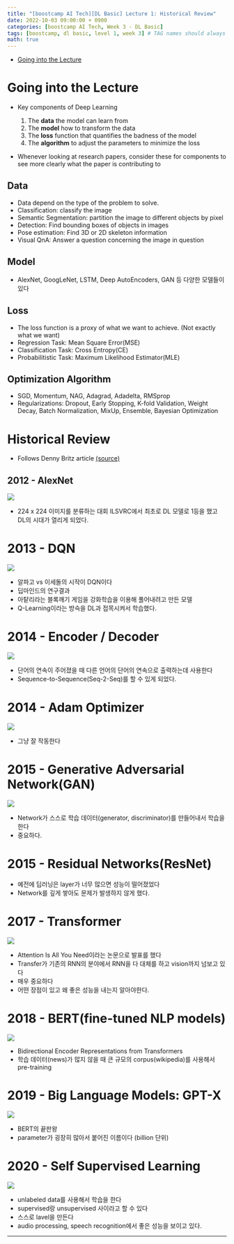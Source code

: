 ```yaml
---
title: "[boostcamp AI Tech][DL Basic] Lecture 1: Historical Review"
date: 2022-10-03 09:00:00 + 0900
categories: [boostcamp AI Tech, Week 3 - DL Basic]
tags: [boostcamp, dl basic, level 1, week 3] # TAG names should always be lowercase
math: true
---
```


- [Going into the Lecture](#going-into-the-lecture)

# Going into the Lecture

- Key components of Deep Learning
  1. The **data** the model can learn from
  2. The **model** how to transform the data
  3. The **loss** function that quantifies the badness of the model
  4. The **algorithm** to adjust the parameters to minimize the loss

- Whenever looking at research papers, consider these for components to see more clearly what the paper is contributing to

## Data

- Data depend on the type of the problem to solve.
- Classification: classify the image
- Semantic Segmentation: partition the image to different objects by pixel
- Detection: Find bounding boxes of objects in images
- Pose estimation: Find 3D or 2D skeleton information
- Visual QnA: Answer a question concerning the image in question

## Model

- AlexNet, GoogLeNet, LSTM, Deep AutoEncoders, GAN 등 다양한 모델들이 있다

## Loss

- The loss function is a proxy of what we want to achieve. (Not exactly what we want)
- Regression Task: Mean Square Error(MSE)
- Classification Task: Cross Entropy(CE)
- Probabilitistic Task: Maximum Likelihood Estimator(MLE)

## Optimization Algorithm

- SGD, Momentum, NAG, Adagrad, Adadelta, RMSprop
- Regularizations: Dropout, Early Stopping, K-fold Validation, Weight Decay, Batch Normalization, MixUp, Ensemble, Bayesian Optimization

# Historical Review

- Follows Denny Britz article [(source)](https://dennybritz.com/posts/deep-learning-ideas-that-stood-the-test-of-time/)

## 2012 - AlexNet

![](/assets/img/boostcamp/2022-10-03-09-30-19.png)

- 224 x 224 이미지를 분류하는 대회 ILSVRC에서 최초로 DL 모델로 1등을 했고 DL의 시대가 열리게 되었다.

# 2013 - DQN

![](/assets/img/boostcamp/2022-10-03-09-30-40.png)

- 알파고 vs 이세돌의 시작이 DQN이다
- 딥마인드의 연구결과
- 아탙리라는 블록깨기 게임을 강화학습을 이용해 풀어내려고 만든 모델
- Q-Learning이라는 방슥을 DL과 접목시켜서 학습했다.

# 2014 - Encoder / Decoder

![](/assets/img/boostcamp/2022-10-03-09-32-41.png)

- 단어의 연속이 주어졌을 때 다른 언어의 단어의 연속으로 출력하는데 사용한다
- Sequence-to-Sequence(Seq-2-Seq)를 할 수 있게 되었다.

# 2014 - Adam Optimizer

![](/assets/img/boostcamp/2022-10-03-09-34-15.png)

- 그냥 잘 작동한다

# 2015 - Generative Adversarial Network(GAN)

![](/assets/img/boostcamp/2022-10-03-09-36-55.png)

- Network가 스스로 학습 데이터(generator, discriminator)를 만들어내서 학습을 한다
- 중요하다.

# 2015 - Residual Networks(ResNet)

- 예전에 딥러닝은 layer가 너무 많으면 성능이 떨어졌었다
- Network를 깊게 쌓아도 문제가 발생하지 않게 했다.

# 2017 - Transformer

![](/assets/img/boostcamp/2022-10-03-09-41-02.png)

- Attention Is All You Need이라는 논문으로 발표를 했다
- Transfer가 기존의 RNN의 분야에서 RNN을 다 대체를 하고 vision까지 넘보고 있다
- 매우 중요하다
- 어떤 장점이 있고 왜 좋은 성능을 내는지 알아야한다.

# 2018 - BERT(fine-tuned NLP models)

![](/assets/img/boostcamp/2022-10-03-09-43-11.png)

- Bidirectional Encoder Representations from Transformers
- 학습 데이터(news)가 많지 않을 때 큰 규모의 corpus(wikipedia)를 사용해서 pre-training

# 2019 - Big Language Models: GPT-X

![](/assets/img/boostcamp/2022-10-03-09-48-18.png)

- BERT의 끝판왕
- parameter가 굉장히 많아서 붙어진 이름이다 (billion 단위)


# 2020 - Self Supervised Learning

![](/assets/img/boostcamp/2022-10-03-09-48-50.png)

- unlabeled data를 사용해서 학습을 한다
- supervised랑 unsupervised 사이라고 할 수 있다
- 스스로 lavel을 만든다
- audio processing, speech recognition에서 좋은 성능을 보이고 있다.

-----------------------------------


